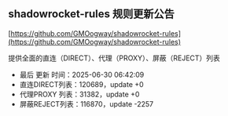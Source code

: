 ## shadowrocket-rules 规则更新公告

[https://github.com/GMOogway/shadowrocket-rules](https://github.com/GMOogway/shadowrocket-rules)

提供全面的直连（DIRECT）、代理（PROXY）、屏蔽（REJECT）列表
- 最后 更新 时间：2025-06-30 06:42:09
- 直连DIRECT列表：120689，update +0
- 代理PROXY 列表：31382，update +0
- 屏蔽REJECT列表：116870，update -2257
